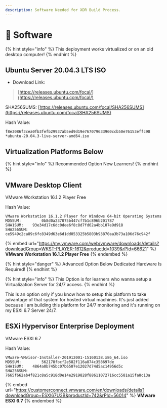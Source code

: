 ```yaml
---
description: Software Needed for XDR Build Process.
---
```


# 💽 Software

{% hint style="info" %}
This deployment works virtualized or on an old desktop computer!
{% endhint %}

## **Ubuntu Server 20.04.3 LTS ISO**

* Download Link:

> [https://releases.ubuntu.com/focal/](https://releases.ubuntu.com/focal/)

SHA256SUMS: [https://releases.ubuntu.com/focal/SHA256SUMS](https://releases.ubuntu.com/focal/SHA256SUMS)

Hash Value:&#x20;

```
f8e3086f3cea0fb3fefb29937ab5ed9d19e767079633960ccb50e76153effc98 *ubuntu-20.04.3-live-server-amd64.iso
```

## Virtualization Platforms Below

{% hint style="info" %}
Recommended Option New Learners!
{% endhint %}

## VMware Desktop Client

VMware Workstation 16.1.2 Player Free

Hash Value:&#x20;

```
VMware Workstation 16.1.2 Player for Windows 64-bit Operating Systems
MD5SUM:	        0b8d0a237075b447cf7b1c896b201787
SHA1SUM:	93e34d17c6dc0dee6f8c8d7fd62a4bb107e9d918
SHA256SUM:	ce5949c2ca89c6fc8349d63e6d1dd053325b5803b93870aa3b73a106d76c942f
```

{% embed url="https://my.vmware.com/web/vmware/downloads/details?downloadGroup=WKST-PLAYER-1612&productId=1039&rPId=66621" %}
**VMware Workstation 16.1.2 Player Free**
{% endembed %}

{% hint style="danger" %}
Advanced Option Below Dedicated Hardware Is Required!
{% endhint %}

{% hint style="info" %}
This Option is for learners who wanna setup a Virtualization Server for 24/7 access.
{% endhint %}

This Is an option only if you know how to setup this platform to take advantage of that system for hosted virtual machines. It's just added because I am building this platform for 24/7 monitoring and it's running on my ESXi 6.7 Server 24/7.

## ESXi Hypervisor Enterprise Deployment

VMware ESXI 6.7

Hash Value:&#x20;

```
VMware-VMvisor-Installer-201912001-15160138.x86_64.iso
MD5SUM:	        562178fbcf2e582f116a874c358697de
SHA1SUM:	4864a0b745bc07b6507e12027d74d5ac14956d5c
SHA256SUM:	7665f662ab4f821c8a5c918d0e14e2919828f88611072716cc5581a15fa8c13a
```

{% embed url="https://customerconnect.vmware.com/en/downloads/details?downloadGroup=ESXI67U3B&productId=742&rPId=56014" %}
**VMware ESXI 6.7**
{% endembed %}
